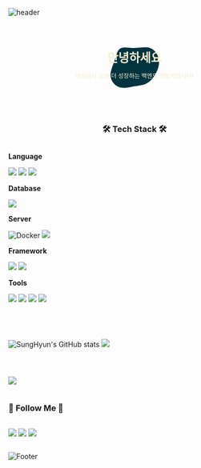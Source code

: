 ![header](https://capsule-render.vercel.app/api?type=waving&color=d8a7f5&text=SungHyun%20Moon&height=150&animation=fadeIn&fontAlignY=35&fontSize=30&fontColor=1f1a8e)
<div align="center">


<svg xmlns="http://www.w3.org/2000/svg" xmlns:xlink="http://www.w3.org/1999/xlink" style="z-index:1;position:relative" width="854" height="300" viewBox="0 0 854 300">
    <style>
        .text {
            font-size: 40px;
            font-weight: 700;
            font-family: -apple-system, BlinkMacSystemFont, Segoe UI, Helvetica, Arial, sans-serif, Apple Color Emoji, Segoe UI Emoji;
        }
        .desc {
            font-size: 20px;
            font-weight: 500;
            font-family: -apple-system, BlinkMacSystemFont, Segoe UI, Helvetica, Arial, sans-serif, Apple Color Emoji, Segoe UI Emoji;
        }
        .text, .desc {
            animation: twinkling 4s ease-in-out infinite;
        }
        @keyframes twinkling {
            40% { opacity: 1; }
            50% { opacity: 0.5; }
            60% { opacity: 1; }
            70% { opacity: 0.5; }
            80% { opacity: 1; }
        }
    </style>
    <g transform="translate(427, 150)">
        <path id="myPath" fill="#02343F" d="M52.8,-67C68,-61.6,79.7,-45.6,82.5,-28.7C85.4,-11.8,79.5,6,71.4,20.8C63.2,35.5,53,47.1,40.7,53.3C28.5,59.4,14.2,60,-2.1,63C-18.5,65.9,-37,71.2,-52.3,66C-67.6,60.9,-79.7,45.4,-81.5,29C-83.2,12.7,-74.6,-4.4,-68.7,-22.2C-62.8,-40.1,-59.5,-58.7,-48.4,-65.4C-37.4,-72.2,-18.7,-67.1,0,-67.1C18.8,-67.2,37.6,-72.4,52.8,-67Z">
            <animate attributeName="d" dur="10s" values="
                M52.8,-67C68,-61.6,79.7,-45.6,82.5,-28.7C85.4,-11.8,79.5,6,71.4,20.8C63.2,35.5,53,47.1,40.7,53.3C28.5,59.4,14.2,60,-2.1,63C-18.5,65.9,-37,71.2,-52.3,66C-67.6,60.9,-79.7,45.4,-81.5,29C-83.2,12.7,-74.6,-4.4,-68.7,-22.2C-62.8,-40.1,-59.5,-58.7,-48.4,-65.4C-37.4,-72.2,-18.7,-67.1,0,-67.1C18.8,-67.2,37.6,-72.4,52.8,-67Z; 
                M42.3,-55.2C55.2,-48.7,66.6,-37,69.3,-23.7C72,-10.4,66,4.6,58.3,16.1C50.6,27.6,41.2,35.6,31.1,43.9C21.1,52.1,10.6,60.6,-1.3,62.5C-13.2,64.3,-26.4,59.4,-37.6,51.5C-48.8,43.6,-57.9,32.7,-61,20.5C-64.1,8.3,-61.1,-5.3,-57.9,-19.9C-54.7,-34.6,-51.3,-50.3,-41.6,-57.8C-32,-65.3,-16,-64.7,-0.7,-63.7C14.6,-62.8,29.3,-61.6,42.3,-55.2Z; 
                M49.2,-63.6C62.2,-58.3,70.1,-41.8,74.6,-24.9C79.1,-8.1,80.3,9.2,76.5,26.2C72.8,43.2,64.2,59.9,50.7,68.4C37.1,76.9,18.5,77.2,2.3,74.1C-13.9,70.9,-27.9,64.2,-41.2,55.6C-54.6,47.1,-67.4,36.6,-74.5,22.4C-81.7,8.2,-83.2,-9.7,-74.7,-20.8C-66.3,-31.9,-47.9,-36.3,-33.8,-41.2C-19.7,-46.2,-9.8,-51.8,4.1,-57.5C18.1,-63.1,36.2,-68.9,49.2,-63.6Z; 
                M52.8,-67C68,-61.6,79.7,-45.6,82.5,-28.7C85.4,-11.8,79.5,6,71.4,20.8C63.2,35.5,53,47.1,40.7,53.3C28.5,59.4,14.2,60,-2.1,63C-18.5,65.9,-37,71.2,-52.3,66C-67.6,60.9,-79.7,45.4,-81.5,29C-83.2,12.7,-74.6,-4.4,-68.7,-22.2C-62.8,-40.1,-59.5,-58.7,-48.4,-65.4C-37.4,-72.2,-18.7,-67.1,0,-67.1C18.8,-67.2,37.6,-72.4,52.8,-67Z"
                repeatCount="indefinite"/>
        </path>
    </g>                
    <text text-anchor="middle" alignment-baseline="middle" x="50%" y="40%" class="text" style="fill:#F0EDCC;" stroke="#none" stroke-width="1">안녕하세요</text>
    <text text-anchor="middle" alignment-baseline="middle" x="50%" y="60%" class="desc" style="fill:#F0EDCC;" stroke="#none" stroke-width="1">어제보다 오늘 더 성장하는 백엔드 개발자입니다!</text>
</svg>



<h3>🛠 Tech Stack 🛠</h3>
<div style="display:flex; flex-direction:column; align-items:flex-start;">
  <!-- Language -->
  <p><strong>Language</strong></p>
  <div>
    <img src="https://img.shields.io/badge/Java-FFC27C?style=for-the-badge&logo=openjdk&logoColor=white"> 
    <img src="https://img.shields.io/badge/Python-A8C0E6?style=for-the-badge&logo=Python&logoColor=white">
    <img src="https://img.shields.io/badge/c-%2300599C.svg?style=for-the-badge&logo=c&logoColor=white">
   <!-- <img src="https://img.shields.io/badge/Spring_Boot-F7A69E가?style=for-the-badge&logo=html5&logoColor=white">
    <img src="https://img.shields.io/badge/Django-82B9DD?style=for-the-badge&logo=css3&logoColor=white"> -->
  </div>
  <!-- Database -->
  <p><strong>Database</strong></p>
  <div>
    <img src="https://img.shields.io/badge/mysql-A4C3D0?style=for-the-badge&logo=mysql&logoColor=white"> 
  </div>
  <p><strong>Server</strong></p>
  <div>
    <img alt="Docker" src ="https://img.shields.io/badge/Docker-9FC9EE.svg?&style=for-the-badge&logo=Docker&logoColor=white"/>
    <img src="https://img.shields.io/badge/Amazon AWS-232F3E?style=for-the-badge&logo=amazon aws&logoColor=white"> 
  </div>
  <!-- Framework -->
  <p><strong>Framework</strong></p>
  <div>
    <img src="https://img.shields.io/badge/django-4F7263?style=for-the-badge&logo=django&logoColor=white">
    <img src="https://img.shields.io/badge/Spring Boot-B0D6A2?style=for-the-badge&logo=spring boot&logoColor=white">
<!--     <img src="https://img.shields.io/badge/react-A3E8FF?style=for-the-badge&logo=react&logoColor=black">  -->
  </div>
  <!-- Others -->
  <p><strong>Tools</strong></p>
  <div>
    <img src ="https://img.shields.io/badge/Slack-815E7F.svg?&style=for-the-badge&logo=Slack&logoColor=white">
    <img src ="https://img.shields.io/badge/Notion-666666.svg?&style=for-the-badge&logo=Notion&logoColor=white">
<!--     <img src ="https://img.shields.io/badge/Figma-F24E1E.svg?&style=for-the-badge&logo=Figma&logoColor=white"> -->
    <img src ="https://img.shields.io/badge/PostMan-FFAB85.svg?&style=for-the-badge&logo=Postman&logoColor=white">
    <img src ="https://img.shields.io/badge/rabbitmq-%23FF6600.svg?&style=for-the-badge&logo=rabbitmq&logoColor=white">
  </div>

---
<p align="center">

  ![SungHyun's GitHub stats](https://github-readme-stats.vercel.app/api?username=sunghyun0610&theme=dark&show_icons=true)
  <a href="https://github.com/sunghyun0610">
    <img src="https://github-readme-stats.vercel.app/api/top-langs/?username=sunghyun0610&theme=dark&title_color=dd9187&text_color=c099a3&icon_color=dd9187&layout=compact&exclude_repo=OPNE-CV,Python,Project,AWS_Serverless,Google_Image_Crawling,MFC-WINDOW-PROGRAMMING" />
  </a>

</p>

<a href="https://hits.seeyoufarm.com"><img src="https://hits.seeyoufarm.com/api/count/incr/badge.svg?url=https%3A%2F%2Fgithub.com%2Fsunghyun0610&count_bg=%23D8CAC1&title_bg=%2396777D&icon=&icon_color=%23E7E7E7&title=GitHub&edge_flat=false"/></a>

<h3 align="center"> 🐣 Follow Me 🐣 </h3>
<p align="center">
  <a href="https://moon99610.tistory.com"><img src="https://img.shields.io/badge/Tistory-FF6600?style=for-the-badge&logo=tistory&logoColor=white"/></a>
  <a href="sunghyunmoon9@gmail.com"><img src="https://img.shields.io/badge/Gmail-D14836?style=for-the-badge&logo=gmail&logoColor=white"/></a>
  <a href="https://www.notion.so/Hi-I-m-690230fe8a2c4278a00e1b53460f34d5"><img src="https://img.shields.io/badge/Notion-000000?style=for-the-badge&logo=notion&logoColor=white"/></a>
</p>

![Footer](https://capsule-render.vercel.app/api?type=waving&color=d8a7f5&height=100&section=footer)
  <br>
</div>

